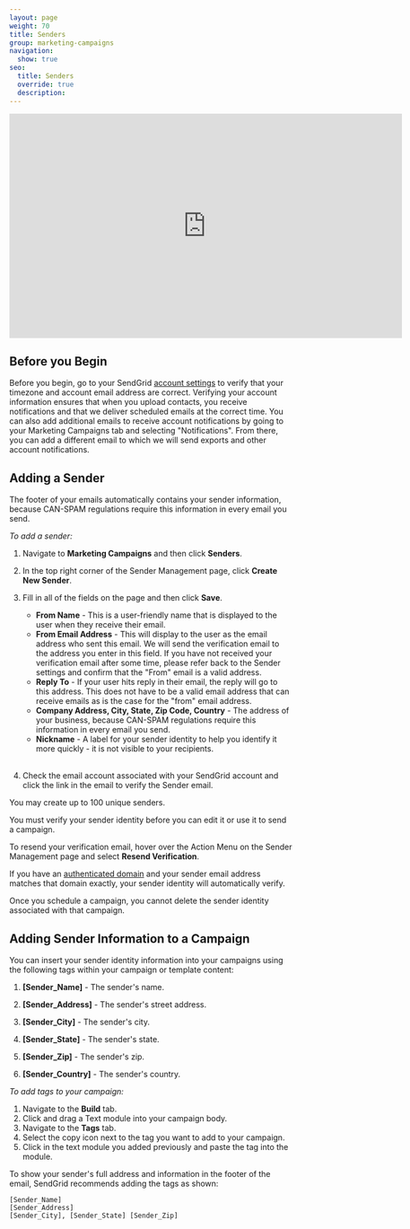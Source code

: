 ```yaml
---
layout: page
weight: 70
title: Senders
group: marketing-campaigns
navigation:
  show: true
seo:
  title: Senders
  override: true
  description:
---
```

<iframe src="https://player.vimeo.com/video/120703745" width="700" height="400" frameborder="0" webkitallowfullscreen mozallowfullscreen allowfullscreen></iframe>

## 	Before you Begin

Before you begin, go to your SendGrid [account settings](https://app.sendgrid.com/settings/account) to verify that your timezone and account email address are correct. Verifying your account information ensures that when you upload contacts, you receive notifications and that we deliver scheduled emails at the correct time. You can also add additional emails to receive account notifications by going to your Marketing Campaigns tab and selecting "Notifications". From there, you can add a different email to which we will send exports and other account notifications.

## 	Adding a Sender

The footer of your emails automatically contains your sender information, because CAN-SPAM regulations require this information in every email you send.

*To add a sender:*

1. Navigate to **Marketing Campaigns** and then click **Senders**.
1. In the top right corner of the Sender Management page, click **Create New Sender**.
1. Fill in all of the fields on the page and then click **Save**.

    * **From Name** - This is a user-friendly name that is displayed to the user when they receive their email.
    * **From Email Address** - This will display to the user as the email address who sent this email. We will send the verification email to the address you enter in this field. If you have not received your verification email after some time, please refer back to the Sender settings and confirm that the "From" email is a valid address. 
    * **Reply To** - If your user hits reply in their email, the reply will go to this address. This does not have to be a valid email address that can receive emails as is the case for the "from" email address.
    * **Company Address, City, State, Zip Code, Country** - The address of your business, because CAN-SPAM regulations require this information in every email you send.
    * **Nickname** - A label for your sender identity to help you identify it more quickly - it is not visible to your recipients.
<br></br>
1. Check the email account associated with your SendGrid account and click the link in the email to verify the Sender email.

<call-out>
 You may create up to 100 unique senders.
</call-out>

<call-out type="warning">

You must verify your sender identity before you can edit it or use it to send a campaign.

</call-out>

  To resend your verification email, hover over the Action Menu on the Sender Management page and select **Resend Verification**.

<call-out>


If you have an [authenticated domain]({{root_url}}/ui/account-and-settings/how-to-set-up-domain-authentication/) and your sender email address matches that domain exactly, your sender identity will automatically verify.

</call-out>

<call-out type="warning">

Once you schedule a campaign, you cannot delete the sender identity associated with that campaign.

</call-out>

## 	Adding Sender Information to a Campaign

You can insert your sender identity information into your campaigns using the following tags within your campaign or template content:

1. **[Sender_Name]** - The sender's name.

1. **[Sender_Address]** - The sender's street address.

1. **[Sender_City]** - The sender's city.

1. **[Sender_State]** - The sender's state.

1. **[Sender_Zip]** - The sender's zip.

1. **[Sender_Country]** - The sender's country.

*To add tags to your campaign:*

1. Navigate to the **Build** tab.
1. Click and drag a Text module into your campaign body.
1. Navigate to the **Tags** tab.
1. Select the copy icon next to the tag you want to add to your campaign.
1. Click in the text module you added previously and paste the tag into the module.

To show your sender's full address and information in the footer of the email, SendGrid recommends adding the tags as shown:
```
[Sender_Name]
[Sender_Address]
[Sender_City], [Sender_State] [Sender_Zip]
```

